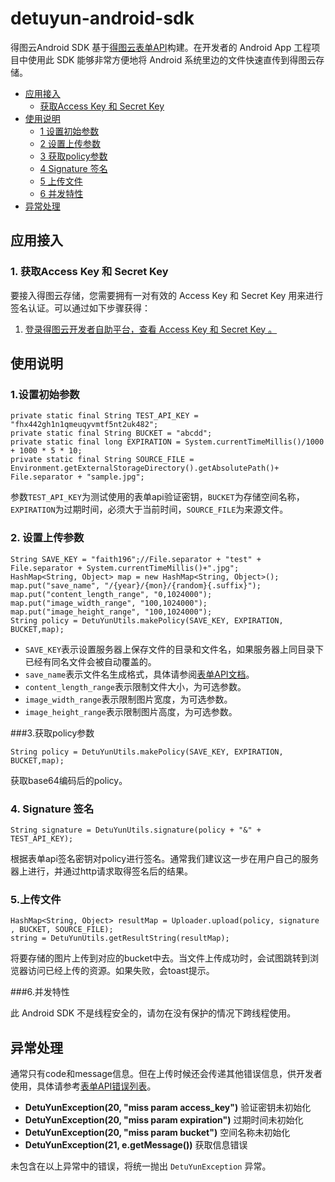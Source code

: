 detuyun-android-sdk
===================



得图云Android SDK 基于<a href="http://www.detuyun.com/docs/form.html" target="_blank">得图云表单API</a>构建。在开发者的 Android App 工程项目中使用此 SDK 能够非常方便地将 Android 系统里边的文件快速直传到得图云存储。



- [应用接入](#install)
	- [获取Access Key 和 Secret Key](#acc-appkey)
- [使用说明](#detuyun-api)
	- [1 设置初始参数](#detuyun-init)
	- [2 设置上传参数](#detuyun-upload)
	- [3 获取policy参数](#detuyun-getdir)
	- [4 Signature 签名](#detuyun-down)
	- [5 上传文件](#detuyun-createdir)
	- [6 并发特性](#detuyun-deletedir)
- [异常处理](#detuyun-exception)


<a name="install"></a>
## 应用接入

<a name="acc-appkey"></a>

### 1. 获取Access Key 和 Secret Key

要接入得图云存储，您需要拥有一对有效的 Access Key 和 Secret Key 用来进行签名认证。可以通过如下步骤获得：

1. <a href="http://www.detuyun.com/user/accesskey" target="_blank">登录得图云开发者自助平台，查看 Access Key 和 Secret Key 。</a>

<a name=detuyun-api></a>
## 使用说明

<a name="detuyun-init"></a>
### 1.设置初始参数

	private static final String TEST_API_KEY = "fhx442gh1n1qmeuqyvmtf5nt2uk482";
	private static final String BUCKET = "abcdd";					
	private static final long EXPIRATION = System.currentTimeMillis()/1000 + 1000 * 5 * 10; 	
	private static final String SOURCE_FILE = Environment.getExternalStorageDirectory().getAbsolutePath()+ File.separator + "sample.jpg"; 

参数`TEST_API_KEY`为测试使用的表单api验证密钥，`BUCKET`为存储空间名称，`EXPIRATION`为过期时间，必须大于当前时间，`SOURCE_FILE`为来源文件。

<a name="detuyun-upload"></a>
### 2. 设置上传参数

	String SAVE_KEY = "faith196";//File.separator + "test" + File.separator + System.currentTimeMillis()+".jpg";
	HashMap<String, Object> map = new HashMap<String, Object>();
	map.put("save_name", "/{year}/{mon}/{random}{.suffix}");
	map.put("content_length_range", "0,1024000");
	map.put("image_width_range", "100,1024000");
	map.put("image_height_range", "100,1024000");
	String policy = DetuYunUtils.makePolicy(SAVE_KEY, EXPIRATION, BUCKET,map);

* `SAVE_KEY`表示设置服务器上保存文件的目录和文件名，如果服务器上同目录下已经有同名文件会被自动覆盖的。
* `save_name`表示文件名生成格式，具体请参阅<a href="http://www.detuyun.com/docs/form2.html" target="_blank">表单API文档</a>。
* `content_length_range`表示限制文件大小，为可选参数。
* `image_width_range`表示限制图片宽度，为可选参数。
* `image_height_range`表示限制图片高度，为可选参数。

<a name="detuyun-getdir"></a>
###3.获取policy参数

	String policy = DetuYunUtils.makePolicy(SAVE_KEY, EXPIRATION, BUCKET,map);

获取base64编码后的policy。

<a name=detuyun-down></a>
### 4. Signature 签名

	String signature = DetuYunUtils.signature(policy + "&" + TEST_API_KEY);
根据表单api签名密钥对policy进行签名。通常我们建议这一步在用户自己的服务器上进行，并通过http请求取得签名后的结果。

<a name=detuyun-createdir></a>
### 5.上传文件

	HashMap<String, Object> resultMap = Uploader.upload(policy, signature , BUCKET, SOURCE_FILE);
	string = DetuYunUtils.getResultString(resultMap);

将要存储的图片上传到对应的bucket中去。当文件上传成功时，会试图跳转到浏览器访问已经上传的资源。如果失败，会toast提示。

<a name=detuyun-deletedir></a>
###6.并发特性

此 Android SDK 不是线程安全的，请勿在没有保护的情况下跨线程使用。

<a name=detuyun-exception></a>
## 异常处理
通常只有code和message信息。但在上传时候还会传递其他错误信息，供开发者使用，具体请参考<a href="http://www.detuyun.com/docs/form6.html" target="_blank">表单API错误列表</a>。

* **DetuYunException(20, "miss param access_key")** 验证密钥未初始化
* **DetuYunException(20, "miss param expiration")** 过期时间未初始化
* **DetuYunException(20, "miss param bucket")**  空间名称未初始化
* **DetuYunException(21, e.getMessage())**      获取信息错误

未包含在以上异常中的错误，将统一抛出 `DetuYunException` 异常。
